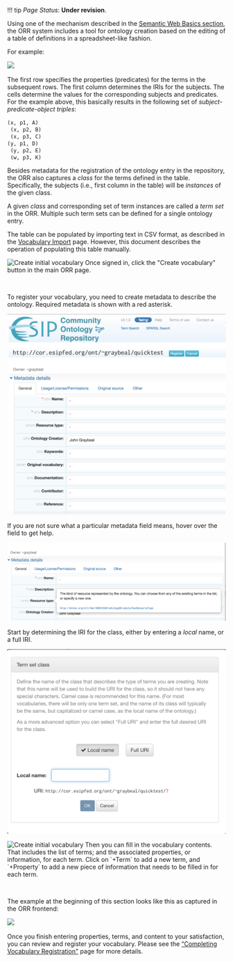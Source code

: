 !!! tip
    _Page Status_: **Under revision**. 

Using one of the mechanism described in the [Semantic Web Basics section](/semweb/#another-triple-table-arrangement),
the ORR system includes a tool for ontology creation based on the editing of a table of definitions
in a spreadsheet-like fashion.

For example:

![](/img/v2r.png)

The first row specifies the properties (predicates) for the terms in the subsequent rows.
The first column determines the IRIs for the subjects.
The cells determine the values for the corresponding subjects and predicates.
For the example above, this basically results in the following set of
_subject-predicate-object triples_:

```
(x, p1, A)
 (x, p2, B)
 (x, p3, C) 
(y, p1, D)
 (y, p2, E)
 (w, p3, K)
```

Besides metadata for the registration of the ontology entry in the repository,
the ORR also captures a _class_ for the terms defined in the table.
Specifically, the subjects (i.e., first column in the table) will be _instances_
of the given class.
 
A given _class_ and corresponding set of term instances are called a _term set_ 
in the ORR. Multiple such term sets can be defined for a single ontology entry.

The table can be populated by importing text in CSV format, 
as described in the [Vocabulary Import](/vocab/import) page. 
However, this document describes the operation of populating this table manually. 


<img class="smallfloatright" alt="Create initial vocabulary" src="../../img/cor/cor-vocabulary-create-initial-20160828.png">
Once signed in, click the "Create vocabulary" button in the main ORR page.

<p class="clearfix">&nbsp;</p>

To register your vocabulary, you need to create metadata to describe the ontology. Required metadata is shown with a red asterisk.

![Vocabulary create metadata](../img/cor/cor-vocabulary-create-metadata-20160828.png)

If you are not sure what a particular metadata field means, hover over the field to get help.

![Vocabulary create metadata help](../img/cor/cor-vocabulary-create-metadata-help-20160828.png)

Start by determining the IRI for the class, either by entering a _local_ name, or
a full IRI.

![Vocabulary create local name](../img/cor/cor-vocabulary-create-local-name-20160828.png)

<img class="smallfloatright" alt="Create initial vocabulary" src="../../img/cor/cor-vocabulary-create-term-property-20160828.png">
Then you can fill in the vocabulary contents. 
That includes the list of terms; and the associated properties, or information, for each term. 
Click on `+Term` to add a new term, and `+Property` to add a new piece of information that needs to be filled in for each term.

<p class="clearfix">&nbsp;</p>

The example at the beginning of this section looks like this as captured in the ORR frontend:

![](/img/v2r-example.png)


Once you finish entering properties, terms, and content to your satisfaction, you can review and register your vocabulary. 
Please see the [“Completing Vocabulary Registration"](/vocab/register) page for more details.
